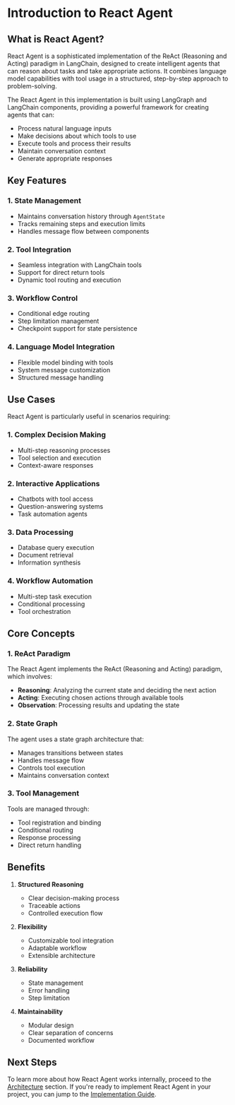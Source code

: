 # Introduction to React Agent

## What is React Agent?

React Agent is a sophisticated implementation of the ReAct (Reasoning and Acting) paradigm in LangChain, designed to create intelligent agents that can reason about tasks and take appropriate actions. It combines language model capabilities with tool usage in a structured, step-by-step approach to problem-solving.

The React Agent in this implementation is built using LangGraph and LangChain components, providing a powerful framework for creating agents that can:
- Process natural language inputs
- Make decisions about which tools to use
- Execute tools and process their results
- Maintain conversation context
- Generate appropriate responses

## Key Features

### 1. State Management
- Maintains conversation history through `AgentState`
- Tracks remaining steps and execution limits
- Handles message flow between components

### 2. Tool Integration
- Seamless integration with LangChain tools
- Support for direct return tools
- Dynamic tool routing and execution

### 3. Workflow Control
- Conditional edge routing
- Step limitation management
- Checkpoint support for state persistence

### 4. Language Model Integration
- Flexible model binding with tools
- System message customization
- Structured message handling

## Use Cases

React Agent is particularly useful in scenarios requiring:

### 1. Complex Decision Making
- Multi-step reasoning processes
- Tool selection and execution
- Context-aware responses

### 2. Interactive Applications
- Chatbots with tool access
- Question-answering systems
- Task automation agents

### 3. Data Processing
- Database query execution
- Document retrieval
- Information synthesis

### 4. Workflow Automation
- Multi-step task execution
- Conditional processing
- Tool orchestration

## Core Concepts

### 1. ReAct Paradigm
The React Agent implements the ReAct (Reasoning and Acting) paradigm, which involves:
- **Reasoning**: Analyzing the current state and deciding the next action
- **Acting**: Executing chosen actions through available tools
- **Observation**: Processing results and updating the state

### 2. State Graph
The agent uses a state graph architecture that:
- Manages transitions between states
- Handles message flow
- Controls tool execution
- Maintains conversation context

### 3. Tool Management
Tools are managed through:
- Tool registration and binding
- Conditional routing
- Response processing
- Direct return handling

## Benefits

1. **Structured Reasoning**
   - Clear decision-making process
   - Traceable actions
   - Controlled execution flow

2. **Flexibility**
   - Customizable tool integration
   - Adaptable workflow
   - Extensible architecture

3. **Reliability**
   - State management
   - Error handling
   - Step limitation

4. **Maintainability**
   - Modular design
   - Clear separation of concerns
   - Documented workflow

## Next Steps

To learn more about how React Agent works internally, proceed to the [Architecture](./02_architecture.md) section. If you're ready to implement React Agent in your project, you can jump to the [Implementation Guide](./03_implementation.md). 